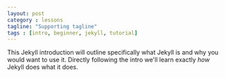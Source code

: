 ```yaml
---
layout: post
category : lessons
tagline: "Supporting tagline"
tags : [intro, beginner, jekyll, tutorial]
---
```

<!-- {% include JB/setup %} -->

This Jekyll introduction will outline specifically  what Jekyll is and why you would want to use it.
Directly following the intro we'll learn exactly _how_ Jekyll does what it does.
